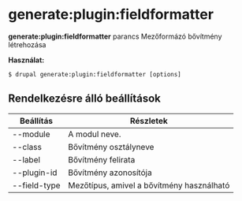 # generate:plugin:fieldformatter
**generate:plugin:fieldformatter** parancs Mezőformázó bővítmény létrehozása

**Használat:**
```
$ drupal generate:plugin:fieldformatter [options] 
```

## Rendelkezésre álló beállítások
Beállítás | Részletek
-------|-------------
--module | A modul neve.
--class | Bővítmény osztályneve
--label | Bővítmény felirata
--plugin-id | Bővítmény azonosítója
--field-type | Mezőtípus, amivel a bővítmény használható
